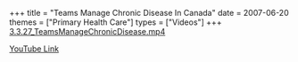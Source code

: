 +++
title = "Teams Manage Chronic Disease In Canada"
date = 2007-06-20
themes = ["Primary Health Care"]
types = ["Videos"]
+++
[3.3.27\_TeamsManageChronicDisease.mp4](/files/3.3.27_TeamsManageChronicDisease.mp4)

[YouTube Link](https://www.youtube.com/watch?v=PADGp1I34is)
